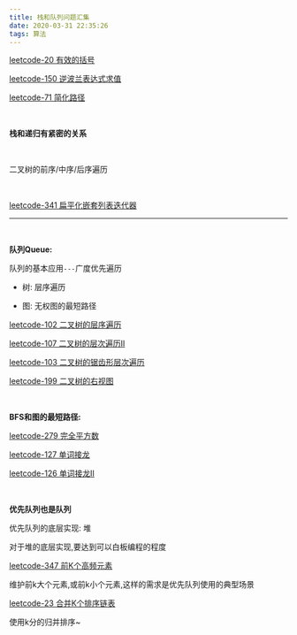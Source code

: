 ```yaml
---
title: 栈和队列问题汇集
date: 2020-03-31 22:35:26
tags: 算法
---
```





[leetcode-20 有效的括号](http://www.dashen.tech/2015/03/01/leetcode-20-%E6%9C%89%E6%95%88%E7%9A%84%E6%8B%AC%E5%8F%B7/)


[leetcode-150 逆波兰表达式求值](http://www.dashen.tech/2015/03/01/leetcode-150-%E9%80%86%E6%B3%A2%E5%85%B0%E8%A1%A8%E8%BE%BE%E5%BC%8F%E6%B1%82%E5%80%BC/)


[leetcode-71 简化路径](http://www.dashen.tech/2015/03/01/leetcode-71-%E7%AE%80%E5%8C%96%E8%B7%AF%E5%BE%84/)

<br>

**栈和递归有紧密的关系**

<br>


二叉树的前序/中序/后序遍历


<br>


[leetcode-341 扁平化嵌套列表迭代器](http://www.dashen.tech/2015/03/01/leetcode-341-%E6%89%81%E5%B9%B3%E5%8C%96%E5%B5%8C%E5%A5%97%E5%88%97%E8%A1%A8%E8%BF%AD%E4%BB%A3%E5%99%A8/)


---

<br>


**队列Queue:**

队列的基本应用`---`广度优先遍历

- 树: 层序遍历

- 图: 无权图的最短路径


[leetcode-102 二叉树的层序遍历](http://www.dashen.tech/2015/03/01/leetcode-102-%E4%BA%8C%E5%8F%89%E6%A0%91%E7%9A%84%E5%B1%82%E5%BA%8F%E9%81%8D%E5%8E%86/)

[leetcode-107  二叉树的层次遍历II](http://www.dashen.tech/2015/03/01/leetcode-107-%E4%BA%8C%E5%8F%89%E6%A0%91%E7%9A%84%E5%B1%82%E6%AC%A1%E9%81%8D%E5%8E%86II/)

[leetcode-103  二叉树的锯齿形层次遍历](http://www.dashen.tech/2015/03/01/leetcode-103-%E4%BA%8C%E5%8F%89%E6%A0%91%E7%9A%84%E9%94%AF%E9%BD%BF%E5%BD%A2%E5%B1%82%E6%AC%A1%E9%81%8D%E5%8E%86/)

[leetcode-199 二叉树的右视图](http://www.dashen.tech/2015/03/01/leetcode-199-%E4%BA%8C%E5%8F%89%E6%A0%91%E7%9A%84%E5%8F%B3%E8%A7%86%E5%9B%BE/)

<br>

**BFS和图的最短路径:**

[leetcode-279 完全平方数](http://www.dashen.tech/2015/03/01/leetcode-279-%E5%AE%8C%E5%85%A8%E5%B9%B3%E6%96%B9%E6%95%B0)

[leetcode-127 单词接龙](http://www.dashen.tech/2015/03/01/leetcode-127-%E5%8D%95%E8%AF%8D%E6%8E%A5%E9%BE%99/)

[leetcode-126 单词接龙II](http://www.dashen.tech/2015/03/01/leetcode-126-%E5%8D%95%E8%AF%8D%E6%8E%A5%E9%BE%99II/)


<br>


**优先队列也是队列**


优先队列的底层实现: 堆


对于堆的底层实现,要达到可以白板编程的程度




[leetcode-347 前K个高频元素](http://www.dashen.tech/2015/03/01/leetcode-347-%E5%89%8DK%E4%B8%AA%E9%AB%98%E9%A2%91%E5%85%83%E7%B4%A0/)


维护前k大个元素,或前k小个元素,这样的需求是优先队列使用的典型场景


[leetcode-23 合并K个排序链表](http://www.dashen.tech/2015/03/01/leetcode-23-%E5%90%88%E5%B9%B6K%E4%B8%AA%E6%8E%92%E5%BA%8F%E9%93%BE%E8%A1%A8/)

使用k分的归并排序~

